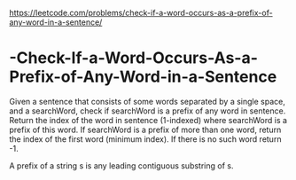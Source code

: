 https://leetcode.com/problems/check-if-a-word-occurs-as-a-prefix-of-any-word-in-a-sentence/
# -Check-If-a-Word-Occurs-As-a-Prefix-of-Any-Word-in-a-Sentence
Given a sentence that consists of some words separated by a single space, and a searchWord, check if searchWord is a prefix of any word in sentence.
Return the index of the word in sentence (1-indexed) where searchWord is a prefix of this word. If searchWord is a prefix of more than one word, return the index of the first word (minimum index). If there is no such word return -1.

A prefix of a string s is any leading contiguous substring of s.

 
